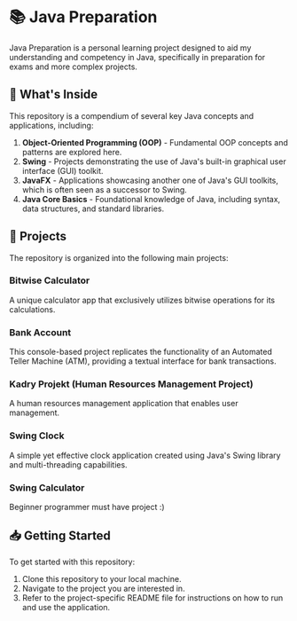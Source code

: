 # 📚 Java Preparation

Java Preparation is a personal learning project designed to aid my understanding and competency in Java, specifically in preparation for exams and more complex projects.

## 🎯 What's Inside

This repository is a compendium of several key Java concepts and applications, including:

1. **Object-Oriented Programming (OOP)** - Fundamental OOP concepts and patterns are explored here.
2. **Swing** - Projects demonstrating the use of Java's built-in graphical user interface (GUI) toolkit.
3. **JavaFX** - Applications showcasing another one of Java's GUI toolkits, which is often seen as a successor to Swing.
4. **Java Core Basics** - Foundational knowledge of Java, including syntax, data structures, and standard libraries.

## 🚀 Projects

The repository is organized into the following main projects:

### Bitwise Calculator

A unique calculator app that exclusively utilizes bitwise operations for its calculations.

### Bank Account

This console-based project replicates the functionality of an Automated Teller Machine (ATM), providing a textual interface for bank transactions.

### Kadry Projekt (Human Resources Management Project)

A human resources management application that enables user management.

### Swing Clock

A simple yet effective clock application created using Java's Swing library and multi-threading capabilities.

### Swing Calculator

Beginner programmer must have project :)

## 📥 Getting Started

To get started with this repository:

1. Clone this repository to your local machine.
2. Navigate to the project you are interested in.
3. Refer to the project-specific README file for instructions on how to run and use the application.